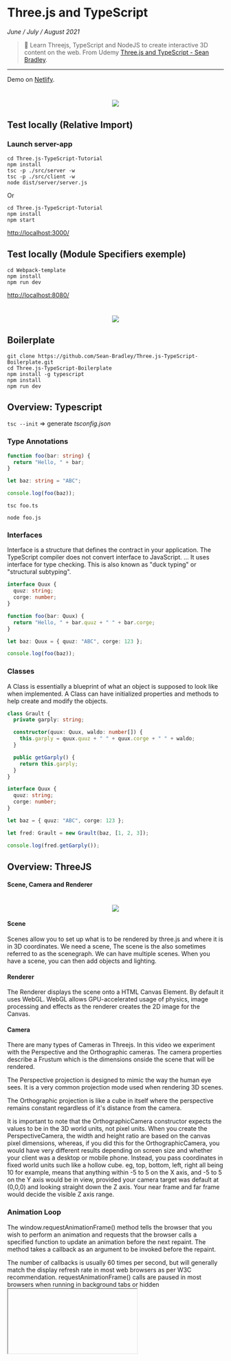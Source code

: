 # Three.js and TypeScript

_June / July / August 2021_

> 🔨 Learn Threejs, TypeScript and NodeJS to create interactive 3D content on the web. From Udemy [Three.js and TypeScript - Sean Bradley](https://www.udemy.com/course/threejs-tutorials/).

---

Demo on [Netlify](https://reverent-noether-c725f9.netlify.app/).

<h1 align="center">
    <img src="_readme-img/logos.png">
</h1>

## Test locally (Relative Import)

### Launch server-app

```batch
cd Three.js-TypeScript-Tutorial
npm install
tsc -p ./src/server -w
tsc -p ./src/client -w
node dist/server/server.js
```

Or

```batch
cd Three.js-TypeScript-Tutorial
npm install
npm start
```

[http://localhost:3000/](http://localhost:3000/)

## Test locally (Module Specifiers exemple)

```batch
cd Webpack-template
npm install
npm run dev
```

[http://localhost:8080/](http://localhost:8080/)

<h1 align="center">
    <img src="_readme-img/architecture.jpg">
</h1>

## Boilerplate

```batch
git clone https://github.com/Sean-Bradley/Three.js-TypeScript-Boilerplate.git
cd Three.js-TypeScript-Boilerplate
npm install -g typescript
npm install
npm run dev
```

## Overview: Typescript

`tsc --init` => generate _tsconfig.json_

### Type Annotations

```ts
function foo(bar: string) {
  return "Hello, " + bar;
}

let baz: string = "ABC";

console.log(foo(baz));
```

`tsc foo.ts`

`node foo.js`

### Interfaces

Interface is a structure that defines the contract in your application. The TypeScript compiler does not convert interface to JavaScript. ... It uses interface for type checking. This is also known as "duck typing" or "structural subtyping".

```ts
interface Quux {
  quuz: string;
  corge: number;
}

function foo(bar: Quux) {
  return "Hello, " + bar.quuz + " " + bar.corge;
}

let baz: Quux = { quuz: "ABC", corge: 123 };

console.log(foo(baz));
```

### Classes

A Class is essentially a blueprint of what an object is supposed to look like when implemented. A Class can have initialized properties and methods to help create and modify the objects.

```ts
class Grault {
  private garply: string;

  constructor(quux: Quux, waldo: number[]) {
    this.garply = quux.quuz + " " + quux.corge + " " + waldo;
  }

  public getGarply() {
    return this.garply;
  }
}

interface Quux {
  quuz: string;
  corge: number;
}

let baz = { quuz: "ABC", corge: 123 };

let fred: Grault = new Grault(baz, [1, 2, 3]);

console.log(fred.getGarply());
```

## Overview: ThreeJS

#### Scene, Camera and Renderer

<h1 align="center">
    <img src="_readme-img/scene.png">
</h1>

#### Scene

Scenes allow you to set up what is to be rendered by three.js and where it is in 3D coordinates. We need a scene, The scene is the also sometimes referred to as the scenegraph. We can have multiple scenes. When you have a scene, you can then add objects and lighting.

#### Renderer

The Renderer displays the scene onto a HTML Canvas Element. By default it uses WebGL. WebGL allows GPU-accelerated usage of physics, image processing and effects as the renderer creates the 2D image for the Canvas.

#### Camera

There are many types of Cameras in Threejs. In this video we experiment with the Perspective and the Orthographic cameras. The camera properties describe a Frustum which is the dimensions onside the scene that will be rendered.

The Perspective projection is designed to mimic the way the human eye sees. It is a very common projection mode used when rendering 3D scenes.

The Orthographic projection is like a cube in itself where the perspective remains constant regardless of it's distance from the camera.

It is important to note that the OrthographicCamera constructor expects the values to be in the 3D world units, not pixel units. When you create the PerspectiveCamera, the width and height ratio are based on the canvas pixel dimensions, whereas, if you did this for the OrthographicCamera, you would have very different results depending on screen size and whether your client was a desktop or mobile phone. Instead, you pass coordinates in fixed world units such like a hollow cube. eg, top, bottom, left, right all being 10 for example, means that anything within -5 to 5 on the X axis, and -5 to 5 on the Y axis would be in view, provided your camera target was default at (0,0,0) and looking straight down the Z axis. Your near frame and far frame would decide the visible Z axis range.

### Animation Loop

The window.requestAnimationFrame() method tells the browser that you wish to perform an animation and requests that the browser calls a specified function to update an animation before the next repaint. The method takes a callback as an argument to be invoked before the repaint.

The number of callbacks is usually 60 times per second, but will generally match the display refresh rate in most web browsers as per W3C recommendation. requestAnimationFrame() calls are paused in most browsers when running in background tabs or hidden <iframe>s in order to improve performance and battery life.

### Lights

There are various kinds of lights in Threejs.

They all extend from the THREE.Light base class, which in turn also extends from the Object3D base class.

The base class properties

- color
- intensity
- isLight (Read Only)
- receiveShadow
- shadow

Lighting gives you many more options to change the appearance of meshes within the scene. Meshes will need materials added to them in order for the lighting adjustments to take effect.

If a scene has no lighting, most materials won't be visible. The meshBasicMaterial, meshNormalMaterial and the MeshMatcapMaterial are self illuminating so they don't need lighting to be visible within a scene, but most of the other materials do, such as the meshLambertMaterial, meshPhongMaterial, MeshStandardMaterial, MeshPhysicalMaterial and MeshToonMaterial.

## Dependancies

- [typescript](https://www.npmjs.com/package/typescript): TypeScript is a language for application-scale JavaScript. TypeScript adds optional types to JavaScript that support tools for large-scale JavaScript applications for any browser, for any host, on any OS.

`npm i -g typescript`

- [three.js](https://www.npmjs.com/package/three): The aim of the project is to create an easy to use, lightweight, cross-browser, general purpose 3D library. The current builds only include a WebGL renderer but WebGPU (experimental), SVG and CSS3D renderers are also available in the examples.

`npm i three`

- [@types/node](https://www.npmjs.com/package/@types/node): This package contains type definitions for Node.js (http://nodejs.org/).

`npm i @types/node`

- [express](https://www.npmjs.com/package/express): Fast, unopinionated, minimalist web framework for node.

`npm i express`

- [nodemon](https://www.npmjs.com/package/nodemon): nodemon is a tool that helps develop node.js based applications by automatically restarting the node application when file changes in the directory are detected.

`npm install --save-dev nodemon`

- [concurrently](https://www.npmjs.com/package/concurrently): Run multiple commands concurrently. Like npm run watch-js & npm run watch-less but better.

`npm install --save-dev concurrently`

- [@types/dat.gui](https://www.npmjs.com/package/@types/dat.gui): This package contains type definitions for dat.GUI.

`npm install @types/dat.gui`

- [cannon-es](https://www.npmjs.com/package/cannon-es): Inspired by three.js and ammo.js, and driven by the fact that the web lacks a physics engine, here comes cannon.js. The rigid body physics engine includes simple collision detection, various body shapes, contacts, friction and constraints.

`npm install cannon-es --save-dev`

## Useful links

- [Three.js](https://threejs.org/)
- [Three.js and TypeScript Tutorials](https://sbcode.net/threejs/)
- [Module Resolution](https://www.typescriptlang.org/docs/handbook/module-resolution.html)
- [cannon-es](https://pmndrs.github.io/cannon-es/)
- [Import Cannon package](https://discourse.threejs.org/t/import-package-does-not-work-in-three-js/20820)
- [three-vrm](https://github.com/pixiv/three-vrm)
- [three-vrm exemples](https://rdrgn.github.io/three-vrm/)
- [@pixiv/three-vrm - doc](https://pixiv.github.io/three-vrm/docs/)
- [@pixiv/three-vrm - files](https://unpkg.com/browse/@pixiv/three-vrm@0.6.4/lib/)
- [saturday06/VRM_Addon_for_Blender](https://github.com/saturday06/VRM_Addon_for_Blender)
- [Cats Blender Plugin (0.19.0)](https://github.com/GiveMeAllYourCats/cats-blender-plugin)
